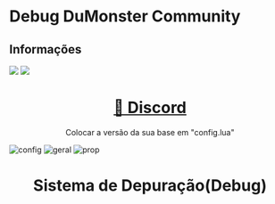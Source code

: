 # Debug DuMonster Community
## Informações
<img src="https://img.shields.io/static/v1?label=Developer&message=DuMonster&color=B8144D&style=for-the-badge&logo=ghost"/> <img src="https://img.shields.io/static/v1?label=FrameWork&message=Creative&color=0076B9&style=for-the-badge&logo=ghost"/>
<h1 align="center">
    <a href="https://discord.gg/4t6MDfTuDh">🔗 Discord</a>
</h1>
<p align="center">Colocar a versão da sua base em "config.lua"</p>

<img src="https://cdn.discordapp.com/attachments/996143159165853766/1148051111085883523/image.png" alt="config">

<img src="https://cdn.discordapp.com/attachments/996143159165853766/1148051157311299725/image.png" alt="geral">

<img src="https://cdn.discordapp.com/attachments/996143159165853766/1148051283404668998/image.png" alt="prop">

<h1 align="center">Sistema de Depuração(Debug)</h1>

